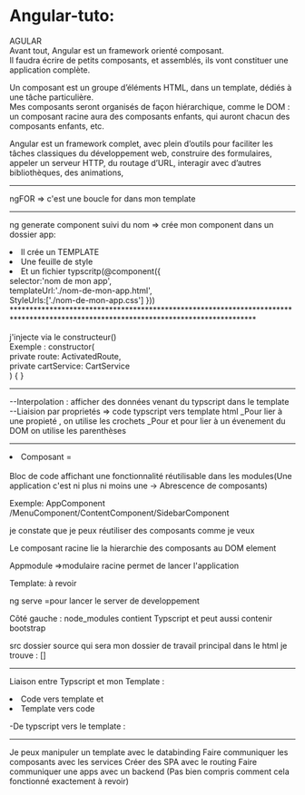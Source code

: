 ﻿# Angular-tuto:
AGULAR <br>
Avant tout, Angular est un framework orienté composant.<br> Il faudra écrire de petits composants, et assemblés, ils vont constituer une application complète.

 Un composant est un groupe d’éléments HTML, dans un template, dédiés à une tâche particulière.  
 Mes composants seront organisés de façon hiérarchique, comme le DOM : un composant racine aura des composants enfants, qui auront chacun des composants enfants, etc. 

 Angular est un framework complet, avec plein d’outils pour faciliter les tâches classiques du développement web, construire des formulaires, appeler un serveur HTTP, du routage d’URL, interagir avec d’autres bibliothèques, des animations,  
 
 ******************************************************************************
ngFOR => c'est une boucle for dans mon template

***********************************************************************************

ng generate component suivi du nom =>   crée mon component dans un dossier app:
<li>Il crée un TEMPLATE</li>
<li>Une feuille de style </li>
<li>Et un fichier typscritp(@component({ <br>
    selector:'nom de mon app',<br>
    templateUrl:'./nom-de-mon-app.html', <br>
    StyleUrls:['./nom-de-mon-app.css']
})) </li>
*************************************************************************************************************************************

j'injecte via le  constructeur()<br>
Exemple : constructor(<br>
    private route: ActivatedRoute,<br>
    private cartService: CartService <br>
  ) { }<br>
**********************************************************************************************************************************************************************
--Interpolation : afficher des données venant du typscript dans le template <br>
--Liaision par proprietés => code typscript  vers  template html
_Pour lier à une propieté , on utilise les crochets
_Pour et pour lier à un évenement du DOM on utilise les parenthèses


**********************************************************************************************************************************************************************
<li>Composant = </li>   <br> Bloc de code affichant une fonctionnalité réutilisable dans les modules(Une application c'est ni plus ni moins une -> Abrescence de composants)<br>

Exemple: AppComponent /MenuComponent/ContentComponent/SidebarComponent<br>

je constate que je peux réutiliser des composants comme je veux<br>

Le composant racine lie la hierarchie des composants au DOM element

Appmodule =>modulaire racine permet de lancer l'application


Template: à revoir  

ng serve =pour lancer le server de developpement 

Côté gauche : node_modules contient Typscript et peut aussi contenir bootstrap

src dossier source qui sera mon dossier de travail principal 
dans le html je trouve :  [<app-root></app-root>]
**************************************************************************************************************************************************************************

Liaison entre Typscript et mon Template :

<li>Code vers template et </li>
<li>Template vers code</li>

-De typscript vers le template :

****************************************************************************
Je peux manipuler un template avec le databinding
Faire communiquer les composants avec les services
Créer des SPA avec le routing
Faire communiquer une apps avec un backend (Pas bien compris comment cela fonctionné exactement  à revoir)





